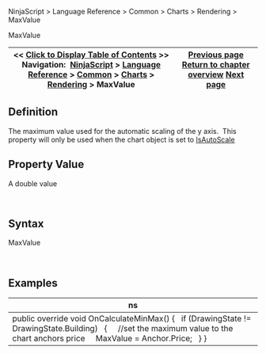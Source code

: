﻿


NinjaScript \> Language Reference \> Common \> Charts \> Rendering \> MaxValue






















MaxValue







| \<\< [Click to Display Table of Contents](maxvalue.md) \>\> **Navigation:**     [NinjaScript](ninjascript.md) \> [Language Reference](language_reference_wip.md) \> [Common](common.md) \> [Charts](chart.md) \> [Rendering](rendering.md) \> MaxValue | [Previous page](isvisibleonchart.md) [Return to chapter overview](rendering.md) [Next page](minvalue.md) |
| --- | --- |











## Definition


The maximum value used for the automatic scaling of the y axis.  This property will only be used when the chart object is set to [IsAutoScale](isautoscale.md)


## 


## Property Value


A double value


 


## Syntax


MaxValue


 


## Examples




| ns |
| --- |
| public override void OnCalculateMinMax() {    if (DrawingState !\= DrawingState.Building)    {      //set the maximum value to the chart anchors price      MaxValue \= Anchor.Price;    } } |









